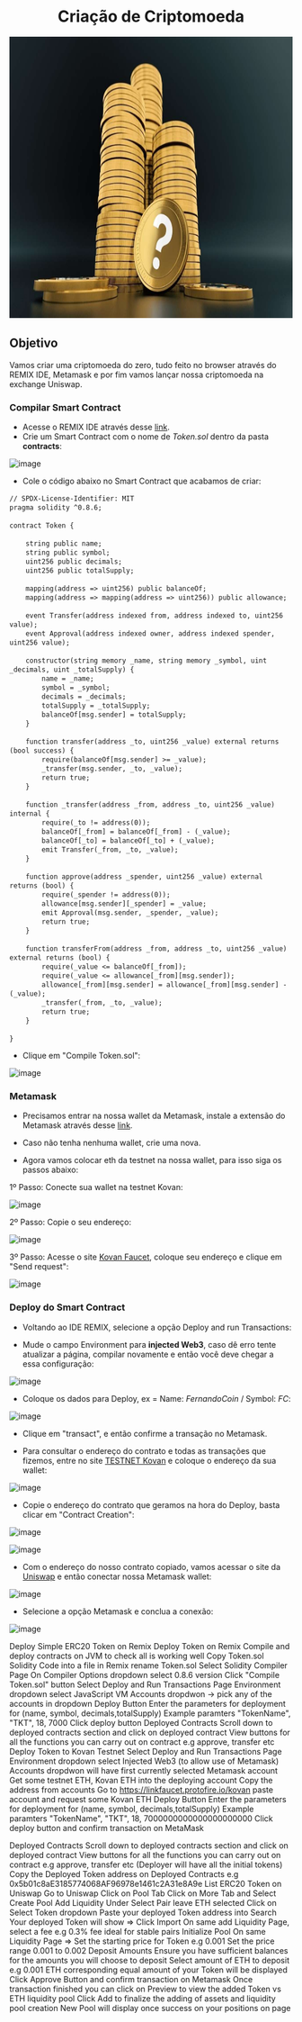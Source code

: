 <h1 align="center">Criação de Criptomoeda</h1>

<img src="coin-build.jpg" alt="coin-build" width="900" height="500">

## Objetivo

Vamos criar uma criptomoeda do zero, tudo feito no browser através do REMIX IDE, Metamask e por fim vamos lançar nossa criptomoeda na exchange Uniswap.

### Compilar Smart Contract

- Acesse o REMIX IDE através desse <a href="https://remix.ethereum.org/">link</a>.
- Crie um Smart Contract com o nome de _Token.sol_ dentro da pasta **contracts**:

![image](https://user-images.githubusercontent.com/84604722/135319543-f77f85a2-db5f-4f99-95da-d96b965066df.png)

- Cole o código abaixo no Smart Contract que acabamos de criar:

```
// SPDX-License-Identifier: MIT
pragma solidity ^0.8.6;

contract Token {

    string public name;
    string public symbol;
    uint256 public decimals;
    uint256 public totalSupply;

    mapping(address => uint256) public balanceOf;
    mapping(address => mapping(address => uint256)) public allowance;

    event Transfer(address indexed from, address indexed to, uint256 value);
    event Approval(address indexed owner, address indexed spender, uint256 value);

    constructor(string memory _name, string memory _symbol, uint _decimals, uint _totalSupply) {
        name = _name;
        symbol = _symbol;
        decimals = _decimals;
        totalSupply = _totalSupply; 
        balanceOf[msg.sender] = totalSupply;
    }

    function transfer(address _to, uint256 _value) external returns (bool success) {
        require(balanceOf[msg.sender] >= _value);
        _transfer(msg.sender, _to, _value);
        return true;
    }

    function _transfer(address _from, address _to, uint256 _value) internal {
        require(_to != address(0));
        balanceOf[_from] = balanceOf[_from] - (_value);
        balanceOf[_to] = balanceOf[_to] + (_value);
        emit Transfer(_from, _to, _value);
    }

    function approve(address _spender, uint256 _value) external returns (bool) {
        require(_spender != address(0));
        allowance[msg.sender][_spender] = _value;
        emit Approval(msg.sender, _spender, _value);
        return true;
    }

    function transferFrom(address _from, address _to, uint256 _value) external returns (bool) {
        require(_value <= balanceOf[_from]);
        require(_value <= allowance[_from][msg.sender]);
        allowance[_from][msg.sender] = allowance[_from][msg.sender] - (_value);
        _transfer(_from, _to, _value);
        return true;
    }

}
```

- Clique em "Compile Token.sol":

![image](https://user-images.githubusercontent.com/84604722/135319861-f3b17a3f-d9bc-42d9-9200-1356b82b179e.png)

### Metamask

- Precisamos entrar na nossa wallet da Metamask, instale a extensão do Metamask através desse <a href="https://metamask.io/download.html">link</a>.

- Caso não tenha nenhuma wallet, crie uma nova.

- Agora vamos colocar eth da testnet na nossa wallet, para isso siga os passos abaixo: 

1º Passo: Conecte sua wallet na testnet Kovan:

![image](https://user-images.githubusercontent.com/84604722/135322313-b275e28d-38c6-43c6-a2e4-a8e9aea4176a.png)

2º Passo: Copie o seu endereço:

![image](https://user-images.githubusercontent.com/84604722/135322523-9e97fc33-3b92-446d-b29f-f0b0d14a4489.png)

3º Passo: Acesse o site <a href="https://linkfaucet.protofire.io/kovan">Kovan Faucet</a>, coloque seu endereço e clique em "Send request":

![image](https://user-images.githubusercontent.com/84604722/135322909-0711e1e1-3c21-411c-b6cb-e2ca7fcc2e50.png)

### Deploy do Smart Contract

- Voltando ao IDE REMIX, selecione a opção Deploy and run Transactions:

- Mude o campo Environment para **injected Web3**, caso dê erro tente atualizar a página, compilar novamente e então você deve chegar a essa configuração:

![image](https://user-images.githubusercontent.com/84604722/135323933-9e0ff73c-79da-45cf-95d7-043865b08a40.png)

- Coloque os dados para Deploy, ex = Name: _FernandoCoin_ / Symbol: _FC_:

![image](https://user-images.githubusercontent.com/84604722/135324420-a1b6b568-24e5-44b4-8a84-7f55d0c9a071.png)

- Clique em "transact", e então confirme a transação no Metamask.

- Para consultar o endereço do contrato e todas as transações que fizemos, entre no site <a href="https://kovan.etherscan.io/">TESTNET Kovan</a> e coloque o endereço da sua wallet:

![image](https://user-images.githubusercontent.com/84604722/135326533-ebbb6ebd-c993-4322-ae9d-d70416c04d50.png)

- Copie o endereço do contrato que geramos na hora do Deploy, basta clicar em "Contract Creation":

![image](https://user-images.githubusercontent.com/84604722/135326927-f45cf4d2-ceae-4b85-ba8a-ef1574777f18.png)

![image](https://user-images.githubusercontent.com/84604722/135327087-7e93330a-5c90-4ada-81c5-b00731d8aaf6.png)

- Com o endereço do nosso contrato copiado, vamos acessar o site da <a href="https://app.uniswap.org/#/swap">Uniswap</a> e então conectar nossa Metamask wallet:

![image](https://user-images.githubusercontent.com/84604722/135327866-8528eec9-d09b-4694-84fe-e27b415be601.png)

- Selecione a opção Metamask e conclua a conexão:

![image](https://user-images.githubusercontent.com/84604722/135328034-dba65e89-bebb-4f8e-8e17-3cbf0270ff5c.png)









Deploy Simple ERC20 Token on Remix
Deploy Token on Remix
Compile and deploy contracts on JVM to check all is working well
Copy Token.sol Solidity Code into a file in Remix rename Token.sol
Select Solidity Compiler Page
On Compiler Options dropdown select 0.8.6 version
Click "Compile Token.sol" button
Select Deploy and Run Transactions Page
Environment dropdown select JavaScript VM
Accounts dropdwon -> pick any of the accounts in dropdown
Deploy Button
Enter the parameters for deployment for (name, symbol, decimals,totalSupply)
Example paramters "TokenName", "TKT", 18, 7000
Click deploy button
Deployed Contracts
Scroll down to deployed contracts section and click on deployed contract
View buttons for all the functions you can carry out on contract e.g approve, transfer etc
Deploy Token to Kovan Testnet
Select Deploy and Run Transactions Page
Environment dropdown select Injected Web3 (to allow use of Metamask)
Accounts dropdwon will have first currently selected Metamask account
Get some testnet ETH, Kovan ETH into the deploying account
Copy the address from accounts
Go to https://linkfaucet.protofire.io/kovan paste account and request some Kovan ETH
Deploy Button
Enter the parameters for deployment for (name, symbol, decimals,totalSupply)
Example paramters "TokenName", "TKT", 18, 7000000000000000000000
Click deploy button and confirm transaction on MetaMask



Deployed Contracts
Scroll down to deployed contracts section and click on deployed contract
View buttons for all the functions you can carry out on contract e.g approve, transfer etc (Deployer will have all the initial tokens)
Copy the Deployed Token address on Deployed Contracts e.g 0x5b01c8aE3185774068AF96978e1461c2A31e8A9e
List ERC20 Token on Uniswap
Go to Uniswap
Click on Pool Tab
Click on More Tab and Select Create Pool
Add Liquidity
Under Select Pair leave ETH selected
Click on Select Token dropdown
Paste your deployed Token address into Search
Your deployed Token will show => Click Import
On same add Liquidity Page, select a fee e.g 0.3% fee ideal for stable pairs
Initialize Pool
On same Liquidity Page => Set the starting price for Token e.g 0.001
Set the price range 0.001 to 0.002
Deposit Amounts
Ensure you have sufficient balances for the amounts you will choose to deposit
Select amount of ETH to deposit e.g 0.001 ETH corresponding equal amount of your Token will be displayed
Click Approve Button and confirm transaction on Metamask
Once transaction finished you can click on Preview to view the added Token vs ETH liquidity pool
Click Add to finalize the adding of assets and liquidity pool creation
New Pool will display once success on your positions on page
